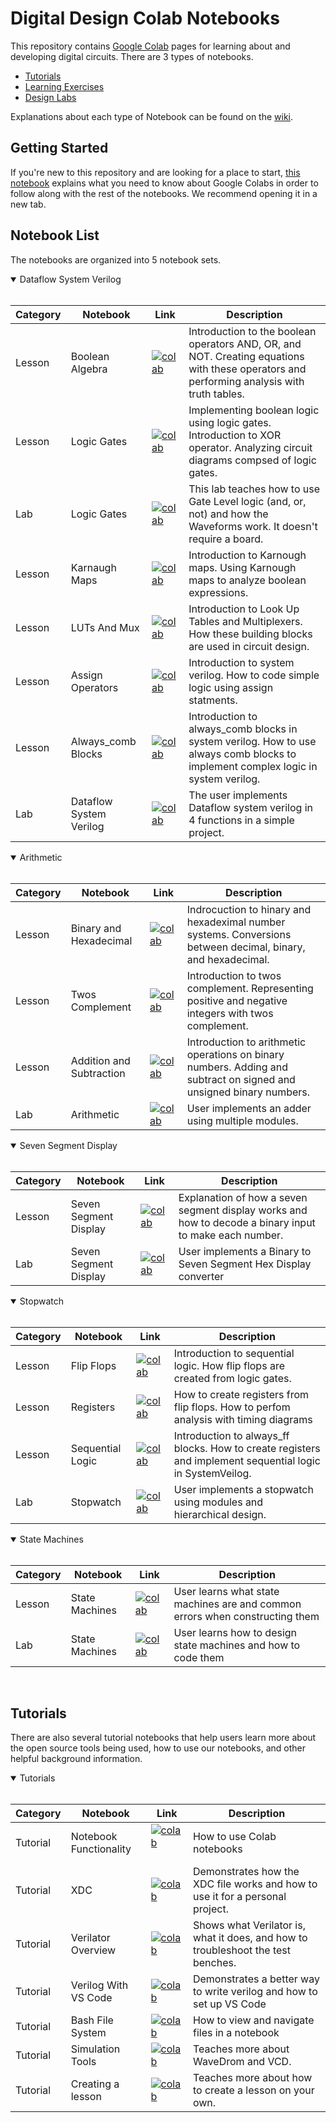 # Digital Design Colab Notebooks<br>

This repository contains [Google Colab](https://colab.research.google.com/) pages for learning about and developing digital circuits. There are 3 types of notebooks.

* [Tutorials](./Tutorials/README.md)
* [Learning Exercises](./Exercises/README.md)
* [Design Labs](./Labs/README.md)

Explanations about each type of Notebook can be found on the [wiki](https://github.com/byuccl/digital_design_colab/wiki).

## Getting Started <br>
If you're new to this repository and are looking for a place to start, [this notebook](https://colab.research.google.com/github/byuccl/digital_design_colab/blob/master/Tutorials/notebook_functionality/notebook_functionality.ipynb) explains what you need to know about Google Colabs in order to follow along with the rest of the notebooks. We recommend opening it in a new tab.

## Notebook List

The notebooks are organized into 5 notebook sets. 

<details open>
<summary>Dataflow System Verilog</summary>
<br>

|Category| Notebook| Link| Description
|---|---|---|---|
|Lesson|Boolean Algebra| [![colab](https://colab.research.google.com/assets/colab-badge.svg)](https://colab.research.google.com/github/byuccl/digital_design_colab/blob/master/Exercises/boolean_algebra/boolean_algebra.ipynb)|Introduction to the boolean operators AND, OR, and NOT. Creating equations with these operators and performing analysis with truth tables.|
|Lesson|Logic Gates| [![colab](https://colab.research.google.com/assets/colab-badge.svg)](https://colab.research.google.com/github/byuccl/digital_design_colab/blob/master/Exercises/gates/gates.ipynb)|Implementing boolean logic using logic gates. Introduction to XOR operator. Analyzing circuit diagrams compsed of logic gates.|
|Lab|Logic Gates|[![colab](https://colab.research.google.com/assets/colab-badge.svg)](https://colab.research.google.com/github/byuccl/digital_design_colab/blob/master/Labs/gates_lab/gates_lab.ipynb)|This lab teaches how to use Gate Level logic (and, or, not) and how the Waveforms work. It doesn't require a board.|
|Lesson|Karnaugh Maps| [![colab](https://colab.research.google.com/assets/colab-badge.svg)](https://colab.research.google.com/github/byuccl/digital_design_colab/blob/master/Exercises/karnaugh_maps/karnaugh_maps.ipynb)|Introduction to Karnough maps. Using Karnough maps to analyze boolean expressions.|
|Lesson|LUTs And Mux| [![colab](https://colab.research.google.com/assets/colab-badge.svg)](https://colab.research.google.com/github/byuccl/digital_design_colab/blob/master/Exercises/luts_and_mux/luts_and_mux.ipynb)|Introduction to Look Up Tables and Multiplexers. How these building blocks are used in circuit design.|
|Lesson|Assign Operators| [![colab](https://colab.research.google.com/assets/colab-badge.svg)](https://colab.research.google.com/github/byuccl/digital_design_colab/blob/master/Exercises/assign_operators/assign_operators.ipynb)|Introduction to system verilog. How to code simple logic using assign statments.|
|Lesson|Always_comb Blocks| [![colab](https://colab.research.google.com/assets/colab-badge.svg)](https://colab.research.google.com/github/byuccl/digital_design_colab/blob/master/Exercises/always_comb/always_comb.ipynb)|Introduction to always_comb blocks in system verilog. How to use always comb blocks to implement complex logic in system verilog.|
|Lab|Dataflow System Verilog|[![colab](https://colab.research.google.com/assets/colab-badge.svg)](https://colab.research.google.com/github/byuccl/digital_design_colab/blob/master/Labs/dataflow_lab/dataflow_lab.ipynb)|The user implements Dataflow system verilog in 4 functions in a simple project.|

</details>

<details open>
<summary>Arithmetic</summary>
<br>

|Category| Notebook| Link| Description
|---|---|---|---|
|Lesson|Binary and Hexadecimal |[![colab](https://colab.research.google.com/assets/colab-badge.svg)](https://colab.research.google.com/github/byuccl/digital_design_colab/blob/master/Exercises/binary_hex/binary_hex.ipynb)|Indrocuction to hinary and hexadeximal number systems. Conversions between decimal, binary, and hexadecimal.|
|Lesson|Twos Complement |[![colab](https://colab.research.google.com/assets/colab-badge.svg)](https://colab.research.google.com/github/byuccl/digital_design_colab/blob/master/Exercises/twos_compliment/twos_compliment.ipynb)|Introduction to twos complement. Representing positive and negative integers with twos complement.|
|Lesson|Addition and Subtraction|[![colab](https://colab.research.google.com/assets/colab-badge.svg)](https://colab.research.google.com/github/byuccl/digital_design_colab/blob/master/Exercises/addition_subtraction/addition_subtraction.ipynb)|Introduction to arithmetic operations on binary numbers. Adding and subtract on signed and unsigned binary numbers.|
|Lab|Arithmetic|[![colab](https://colab.research.google.com/assets/colab-badge.svg)](https://colab.research.google.com/github/byuccl/digital_design_colab/blob/master/Labs/arithmetic_lab/arithmetic_lab.ipynb)|User implements an adder using multiple modules.|

</details>

<details open>
<summary>Seven Segment Display</summary>
<br>

|Category| Notebook| Link| Description
|---|---|---|---|
|Lesson|Seven Segment Display| [![colab](https://colab.research.google.com/assets/colab-badge.svg)](https://colab.research.google.com/github/byuccl/digital_design_colab2/blob/master/Exercises/seven_segment/seven_segment_lesson.ipynb)|Explanation of how a seven segment display works and how to decode a binary input to make each number.| 
|Lab|Seven Segment Display|[![colab](https://colab.research.google.com/assets/colab-badge.svg)](https://colab.research.google.com/github/byuccl/digital_design_colab/blob/master/Labs/seven_segment_lab/seven_segment_lab.ipynb)| User implements a Binary to Seven Segment Hex Display converter |

</details>

<details open>
<summary>Stopwatch</summary>
<br>

|Category| Notebook| Link| Description
|---|---|---|---|
|Lesson|Flip Flops|[![colab](https://colab.research.google.com/assets/colab-badge.svg)](https://colab.research.google.com/github/byuccl/digital_design_colab/blob/master/Exercises/flip_flops/flip_flops.ipynb)|Introduction to sequential logic. How flip flops are created from logic gates.|
|Lesson|Registers|[![colab](https://colab.research.google.com/assets/colab-badge.svg)](https://colab.research.google.com/github/byuccl/digital_design_colab/blob/master/Exercises/registers/registers.ipynb)|How to create registers from flip flops. How to perfom analysis with timing diagrams|
|Lesson|Sequential Logic |[![colab](https://colab.research.google.com/assets/colab-badge.svg)](https://colab.research.google.com/github/byuccl/digital_design_colab/blob/master/Exercises/sequential_logic/sequential_logic.ipynb)|Introduction to always_ff blocks. How to create registers and implement sequential logic in SystemVeilog.|
|Lab|Stopwatch|[![colab](https://colab.research.google.com/assets/colab-badge.svg)](https://colab.research.google.com/github/byuccl/digital_design_colab/blob/master/Labs/stopwatch_lab/stopwatch_lab.ipynb)| User implements a stopwatch using modules and hierarchical design. |


</details>


<details open>
<summary>State Machines</summary>
<br>

|Category| Notebook| Link| Description
|---|---|---|---|
|Lesson|State Machines|[![colab](https://colab.research.google.com/assets/colab-badge.svg)](https://colab.research.google.com/github/byuccl/digital_design_colab/blob/master/Exercises/state_machines/state_machines.ipynb) | User learns what state machines are and common errors when constructing them|
|Lab|State Machines|[![colab](https://colab.research.google.com/assets/colab-badge.svg)](https://colab.research.google.com/github/byuccl/digital_design_colab/blob/master/Labs/state_machine_lab/state_machine_lab.ipynb)|User learns how to design state machines and how to code them|

</details>

<br>

## Tutorials


There are also several tutorial notebooks that help users learn more about the open source tools being used, how to use our notebooks, and other helpful background information.

<details open>
<summary>Tutorials</summary>
<br>

|Category| Notebook| Link| Description
|---|---|---|---|
|Tutorial|Notebook Functionality|[![colab](https://colab.research.google.com/assets/colab-badge.svg)](https://colab.research.google.com/github/byuccl/digital_design_colab/blob/master/Tutorials/notebook_functionality/notebook_functionality.ipynb)&nbsp;&nbsp;&nbsp;&nbsp;&nbsp;&nbsp;&nbsp;&nbsp;|How to use Colab notebooks|
|Tutorial| XDC |[![colab](https://colab.research.google.com/assets/colab-badge.svg)](https://colab.research.google.com/github/byuccl/digital_design_colab/blob/master/Tutorials/xdc_tutorial/xdc_tutorial.ipynb)|Demonstrates how the XDC file works and how to use it for a personal project.|
|Tutorial|Verilator Overview|[![colab](https://colab.research.google.com/assets/colab-badge.svg)](https://colab.research.google.com/github/byuccl/digital_design_colab/blob/master/Tutorials/verilator_overview/verilator_overview.ipynb)| Shows what Verilator is, what it does, and how to troubleshoot the test benches. |
|Tutorial|Verilog With VS Code|[![colab](https://colab.research.google.com/assets/colab-badge.svg)](https://colab.research.google.com/github/byuccl/digital_design_colab/blob/master/Tutorials/verilog_with_vs_code/verilog_with_vs_code.ipynb)|Demonstrates a  better way to write verilog and how to set up VS Code|
|Tutorial|Bash File System|[![colab](https://colab.research.google.com/assets/colab-badge.svg)](https://colab.research.google.com/github/byuccl/digital_design_colab/blob/master/Tutorials/bash_file_system/bash_file_system.ipynb)|How to view and navigate files in a notebook|
|Tutorial|Simulation Tools|[![colab](https://colab.research.google.com/assets/colab-badge.svg)](https://colab.research.google.com/github/byuccl/digital_design_colab/blob/master/Tutorials/using_simulation_tools/using_simulation_tools.ipynb)| Teaches more about WaveDrom and VCD.|
|Tutorial|Creating a lesson|[![colab](https://colab.research.google.com/assets/colab-badge.svg)](https://github.com/byuccl/digital_design_colab/blob/master/Tutorials/creating_lesson/your_lesson.ipynb)| Teaches more about how to create a lesson on your own.|

</details>